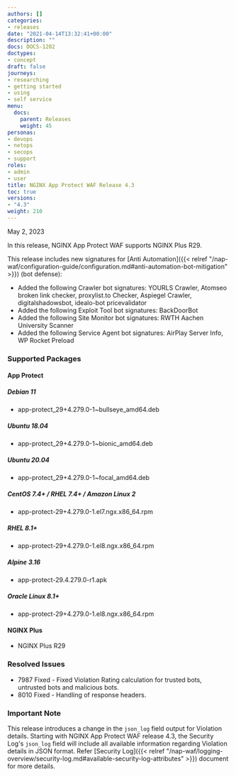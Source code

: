 ```yaml
---
authors: []
categories:
- releases
date: "2021-04-14T13:32:41+00:00"
description: ""
docs: DOCS-1202
doctypes:
- concept
draft: false
journeys:
- researching
- getting started
- using
- self service
menu:
  docs:
    parent: Releases
    weight: 45
personas:
- devops
- netops
- secops
- support
roles:
- admin
- user
title: NGINX App Protect WAF Release 4.3
toc: true
versions:
- "4.3"
weight: 210
---
```


May 2, 2023

In this release, NGINX App Protect WAF supports NGINX Plus R29.

This release includes new signatures for [Anti Automation]({{< relref "/nap-waf/configuration-guide/configuration.md#anti-automation-bot-mitigation" >}}) (bot defense):

- Added the following Crawler bot signatures: YOURLS Crawler, Atomseo broken link checker, proxylist.to Checker, Aspiegel Crawler, digitalshadowsbot, idealo-bot pricevalidator 
- Added the following Exploit Tool bot signatures: BackDoorBot
- Added the following Site Monitor bot signatures: RWTH Aachen University Scanner
- Added the following Service Agent bot signatures: AirPlay Server Info, WP Rocket Preload


### Supported Packages

#### App Protect

##### Debian 11

- app-protect_29+4.279.0-1~bullseye_amd64.deb

##### Ubuntu 18.04

- app-protect_29+4.279.0-1~bionic_amd64.deb

##### Ubuntu 20.04

- app-protect_29+4.279.0-1~focal_amd64.deb

##### CentOS 7.4+ / RHEL 7.4+ / Amazon Linux 2

- app-protect-29+4.279.0-1.el7.ngx.x86_64.rpm

##### RHEL 8.1+

- app-protect-29+4.279.0-1.el8.ngx.x86_64.rpm

##### Alpine 3.16

- app-protect-29.4.279.0-r1.apk

##### Oracle Linux 8.1+

- app-protect-29+4.279.0-1.el8.ngx.x86_64.rpm


#### NGINX Plus
 
- NGINX Plus R29


### Resolved Issues

- 7987 Fixed - Fixed Violation Rating calculation for trusted bots, untrusted bots and malicious bots. 
- 8010 Fixed - Handling of response headers.

### **Important Note**

This release introduces a change in the `json_log` field output for Violation details. Starting with NGINX App Protect WAF release 4.3, the Security Log's `json_log` field will include all available information regarding Violation details in JSON format. Refer [Security Log]({{< relref  "/nap-waf/logging-overview/security-log.md#available-security-log-attributes" >}}) document for more details. 

